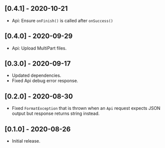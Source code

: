 ## [0.4.1] - 2020-10-21

* Api: Ensure `onFinish()` is called after `onSuccess()`

## [0.4.0] - 2020-09-29

* Api: Upload MultiPart files.

## [0.3.0] - 2020-09-17

* Updated dependencies.
* Fixed Api debug error response.

## [0.2.0] - 2020-08-30

* Fixed `FormatException` that is thrown when an `Api` request expects JSON output but response returns string instead.

## [0.1.0] - 2020-08-26

* Initial release.
